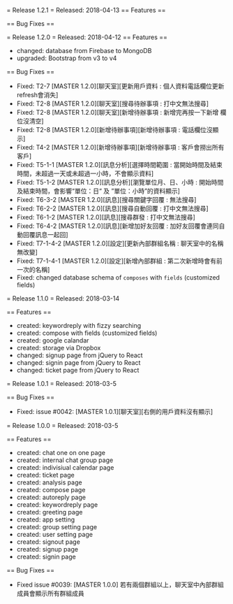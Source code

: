  = Release 1.2.1 =
Released: 2018-04-13
== Features ==

== Bug Fixes ==
 

 = Release 1.2.0 =
Released: 2018-04-12
== Features ==
 * changed: database from Firebase to MongoDB
 * upgraded: Bootstrap from v3 to v4

== Bug Fixes ==
 * Fixed: T2-7     [MASTER 1.2.0][聊天室][更新用戶資料 : 個人資料電話欄位更新refresh會消失]
 * Fixed: T2-8     [MASTER 1.2.0][聊天室][搜尋待辦事項 : 打中文無法搜尋]
 * Fixed: T2-8     [MASTER 1.2.0][聊天室][新增待辦事項 : 新增完再按一下新增 欄位沒清空]
 * Fixed: T2-8     [MASTER 1.2.0][新增待辦事項][新增待辦事項 : 電話欄位沒顯示]
 * Fixed: T4-2     [MASTER 1.2.0][新增待辦事項][新增待辦事項 : 客戶會撈出所有客戶]
 * Fixed: T5-1-1   [MASTER 1.2.0][訊息分析][選擇時間範圍 : 當開始時間及結束時間，未超過一天或未超過一小時，不會顯示資料]
 * Fixed: T5-1-2   [MASTER 1.2.0][訊息分析][瀏覽單位月、日、小時 : 開始時間及結束時間，會影響“單位：日“ 及 ”單位：小時”的資料顯示]
 * Fixed: T6-3-2   [MASTER 1.2.0][訊息][搜尋關鍵字回覆 : 無法搜尋]
 * Fixed: T6-2-2   [MASTER 1.2.0][訊息][搜尋自動回覆 : 打中文無法搜尋]
 * Fixed: T6-1-2   [MASTER 1.2.0][訊息][搜尋群發 : 打中文無法搜尋]
 * Fixed: T6-4-2   [MASTER 1.2.0][訊息][新增加好友回覆 : 加好友回覆會連同自動回覆訊息一起回]
 * Fixed: T7-1-4-2 [MASTER 1.2.0][設定][更新內部群組名稱 : 聊天室中的名稱無改變]
 * Fixed: T7-1-4-1 [MASTER 1.2.0][設定][新增內部群組 : 第二次新增時會有前一次的名稱]
 * Fixed: changed database schema of `composes` with `fields` (customized fields)
 
 = Release 1.1.0 =
Released: 2018-03-14

== Features ==
 * created: keywordreply with fizzy searching
 * created: compose with fields (customized fields)
 * created: google calandar
 * created: storage via Dropbox
 * changed: signup page from jQuery to React
 * changed: signin page from jQuery to React
 * changed: ticket page from jQuery to React

= Release 1.0.1 =
Released: 2018-03-5

== Bug Fixes ==
 * Fixed: issue #0042: [MASTER 1.0.1][聊天室][右側的用戶資料沒有顯示]

 = Release 1.0.0 =
Released: 2018-03-5

== Features ==
 * created: chat one on one page
 * created: internal chat group page
 * created: indivisiual calendar page
 * created: ticket page
 * created: analysis page
 * created: compose page
 * created: autoreply page
 * created: keywordreply page
 * created: greeting page
 * created: app setting
 * created: group setting page
 * created: user setting page
 * created: signout page
 * created: signup page
 * created: signin page

== Bug Fixes ==
 * Fixed issue #0039: [MASTER 1.0.0] 若有兩個群組以上，聊天室中內部群組成員會顯示所有群組成員

